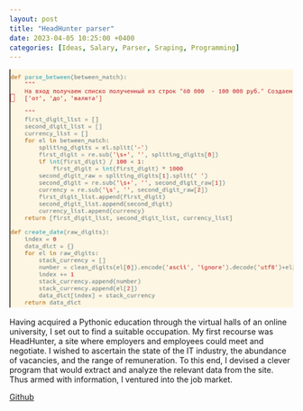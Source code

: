```yaml
---
layout: post
title: "HeadHunter parser"
date: 2023-04-05 10:25:00 +0400
categories: [Ideas, Salary, Parser, Sraping, Programming]
---
```


<!-- ![Screenshot](/static/images/hh_parser.png) -->
<picture>
  <source media="(max-width: 375px)" srcset="/static/images/hh_parser-375w.png">
  <source media="(max-width: 640px)" srcset="/static/images/hh_parser.png">
  <img src="/static/images/hh_parser.png" alt="Screenshot">
</picture>

Having acquired a Pythonic education through the virtual halls of an online university, I set out to find a suitable occupation. My first recourse was HeadHunter, a site where employers and employees could meet and negotiate. I wished to ascertain the state of the IT industry, the abundance of vacancies, and the range of remuneration. To this end, I devised a clever program that would extract and analyze the relevant data from the site. Thus armed with information, I ventured into the job market.

[Github](https://github.com/ta0ma0/hh_parse)

